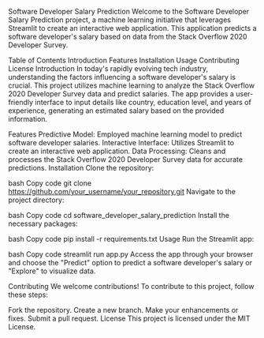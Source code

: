 Software Developer Salary Prediction
Welcome to the Software Developer Salary Prediction project, a machine learning initiative that leverages Streamlit to create an interactive web application. This application predicts a software developer's salary based on data from the Stack Overflow 2020 Developer Survey.

Table of Contents
Introduction
Features
Installation
Usage
Contributing
License
Introduction
In today's rapidly evolving tech industry, understanding the factors influencing a software developer's salary is crucial. This project utilizes machine learning to analyze the Stack Overflow 2020 Developer Survey data and predict salaries. The app provides a user-friendly interface to input details like country, education level, and years of experience, generating an estimated salary based on the provided information.

Features
Predictive Model: Employed machine learning model to predict software developer salaries.
Interactive Interface: Utilizes Streamlit to create an interactive web application.
Data Processing: Cleans and processes the Stack Overflow 2020 Developer Survey data for accurate predictions.
Installation
Clone the repository:

bash
Copy code
git clone https://github.com/your_username/your_repository.git
Navigate to the project directory:

bash
Copy code
cd software_developer_salary_prediction
Install the necessary packages:

bash
Copy code
pip install -r requirements.txt
Usage
Run the Streamlit app:

bash
Copy code
streamlit run app.py
Access the app through your browser and choose the "Predict" option to predict a software developer's salary or "Explore" to visualize data.

Contributing
We welcome contributions! To contribute to this project, follow these steps:

Fork the repository.
Create a new branch.
Make your enhancements or fixes.
Submit a pull request.
License
This project is licensed under the MIT License.
